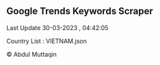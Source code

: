 

## Google Trends Keywords Scraper 
 
Last Update 30-03-2023 , 04:42:05

Country List :
VIETNAM.json



© Abdul Muttaqin 
